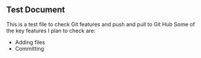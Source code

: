 ## Test Document

This is a test file to check Git features and push and pull to Git Hub
Some of the key features I plan to check are:
* Adding files
* Committing 

